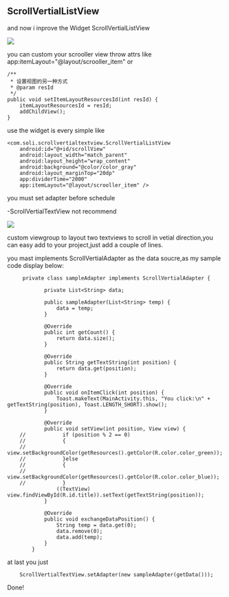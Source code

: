 ScrollVertialListView
---------------------



and now i inprove the Widget
ScrollVertialListView

![](https://github.com/wanliLiu/ScrollVertialTextView/raw/master/Images/demo1.gif)

you can custom your scrooller view throw attrs like app:itemLayout="@layout/scrooller_item" or

    /**
     * 设置视图的另一种方式
     * @param resId
     */
    public void setItemLayoutResourcesId(int resId) {
        itemLayoutResourcesId = resId;
        addChildView();
    }


use the widget is every simple like


    <com.soli.scrollvertialtextview.ScrollVertialListView
        android:id="@+id/scrollView"
        android:layout_width="match_parent"
        android:layout_height="wrap_content"
        android:background="@color/color_gray"
        android:layout_marginTop="20dp"
        app:dividerTime="2000"
        app:itemLayout="@layout/scrooller_item" />

you must set adapter before schedule


-ScrollVertialTextView
not recommend

![](https://github.com/wanliLiu/ScrollVertialTextView/raw/master/Images/demo.gif)

custom viewgroup to layout two textviews to scroll in vetial direction,you can easy add to your project,just add a couple of lines.

you mast implements ScrollVertialAdapter as the data soucre,as my sample code display below:

         private class sampleAdapter implements ScrollVertialAdapter {

                private List<String> data;

                public sampleAdapter(List<String> temp) {
                    data = temp;
                }

                @Override
                public int getCount() {
                    return data.size();
                }

                @Override
                public String getTextString(int position) {
                    return data.get(position);
                }

                @Override
                public void onItemClick(int position) {
                    Toast.makeText(MainActivity.this, "You click:\n" + getTextString(position), Toast.LENGTH_SHORT).show();
                }

                @Override
                public void setView(int position, View view) {
        //            if (position % 2 == 0)
        //            {
        //                view.setBackgroundColor(getResources().getColor(R.color.color_green));
        //            }else
        //            {
        //                view.setBackgroundColor(getResources().getColor(R.color.color_blue));
        //            }
                    ((TextView) view.findViewById(R.id.title)).setText(getTextString(position));
                }

                @Override
                public void exchangeDataPosition() {
                    String temp = data.get(0);
                    data.remove(0);
                    data.add(temp);
                }
            }

at last you just

        ScrollVertialTextView.setAdapter(new sampleAdapter(getData()));

Done!
